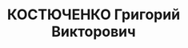 ---
title: КОСТЮЧЕНКО Григорий Викторович
description: 'Род. в 1904, Донецкая обл., с. Макеевка, украинец. Проживал: Донецкая
  обл., г. Ровеньки.

  Арестован 16.08.1937. Обв.: к.-р. терр. деятельность. Приговор: Особое совещание
  при НКВД СССР, 05.02.1938 – 5 л. л/с. Воркута. Осв. 05.03.1943'
---